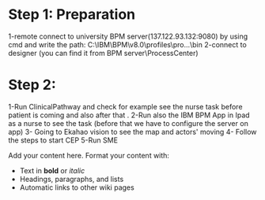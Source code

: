 # Step 1: Preparation #
1-remote connect to university BPM server(137.122.93.132:9080) by using cmd and write the path:
C:\IBM\BPM\v8.0\profiles\pro...\bin
2-connect to designer
(you can find it from BPM server\ProcessCenter)


# Step 2: #
1-Run ClinicalPathway and check for example see the nurse task before patient is coming and also after that .
2-Run also the IBM BPM App in Ipad as a nurse to see the task (before that we have to configure the server on app)
3- Going to Ekahao vision to see the map and actors' moving
4- Follow the steps to start CEP
5-Run SME


Add your content here.  Format your content with:
  * Text in **bold** or _italic_
  * Headings, paragraphs, and lists
  * Automatic links to other wiki pages